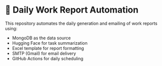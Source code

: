 # 📝 Daily Work Report Automation

This repository automates the daily generation and emailing of work reports using:
- MongoDB as the data source
- Hugging Face for task summarization
- Excel template for report formatting
- SMTP (Gmail) for email delivery
- GitHub Actions for daily scheduling


